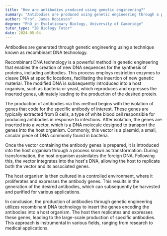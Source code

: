 ```yaml
---
title: "How are antibodies produced using genetic engineering?"
summary: "Antibodies are produced using genetic engineering through a process called recombinant DNA technology."
author: "Prof. James Robinson"
degree: "PhD in Evolutionary Biology, University of Cambridge"
tutor_type: "IB Biology Tutor"
date: 2024-05-04
---
```


Antibodies are generated through genetic engineering using a technique known as recombinant DNA technology.

Recombinant DNA technology is a powerful method in genetic engineering that enables the creation of new DNA sequences for the synthesis of proteins, including antibodies. This process employs restriction enzymes to cleave DNA at specific locations, facilitating the insertion of new genetic material. The modified DNA is subsequently introduced into a host organism, such as bacteria or yeast, which reproduces and expresses the inserted genes, ultimately leading to the production of the desired protein.

The production of antibodies via this method begins with the isolation of genes that code for the specific antibody of interest. These genes are typically extracted from B cells, a type of white blood cell responsible for producing antibodies in response to infections. After isolation, the genes are inserted into a vector, which is a DNA molecule designed to transport the genes into the host organism. Commonly, this vector is a plasmid, a small, circular piece of DNA commonly found in bacteria.

Once the vector containing the antibody genes is prepared, it is introduced into the host organism through a process known as transformation. During transformation, the host organism assimilates the foreign DNA. Following this, the vector integrates into the host's DNA, allowing the host to replicate both the vector and its associated genes.

The host organism is then cultured in a controlled environment, where it proliferates and expresses the antibody genes. This results in the generation of the desired antibodies, which can subsequently be harvested and purified for various applications.

In conclusion, the production of antibodies through genetic engineering utilizes recombinant DNA technology to insert the genes encoding the antibodies into a host organism. The host then replicates and expresses these genes, leading to the large-scale production of specific antibodies. This approach is instrumental in various fields, ranging from research to medical applications.
    